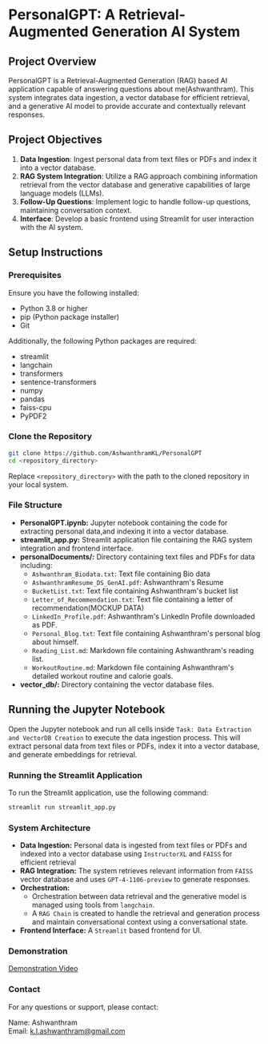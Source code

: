# PersonalGPT: A Retrieval-Augmented Generation AI System

## Project Overview

PersonalGPT is a Retrieval-Augmented Generation (RAG) based AI application capable of answering questions about me(Ashwanthram). This system integrates data ingestion, a vector database for efficient retrieval, and a generative AI model to provide accurate and contextually relevant responses.

## Project Objectives

1. **Data Ingestion**: Ingest personal data from text files or PDFs and index it into a vector database.
2. **RAG System Integration**: Utilize a RAG approach combining information retrieval from the vector database and generative capabilities of large language models (LLMs).
3. **Follow-Up Questions**: Implement logic to handle follow-up questions, maintaining conversation context.
4. **Interface**: Develop a basic frontend using Streamlit for user interaction with the AI system.


## Setup Instructions

### Prerequisites

Ensure you have the following installed:

- Python 3.8 or higher
- pip (Python package installer)
- Git

Additionally, the following Python packages are required:

- streamlit
- langchain
- transformers
- sentence-transformers
- numpy
- pandas
- faiss-cpu
- PyPDF2

### Clone the Repository

```bash
git clone https://github.com/AshwanthramKL/PersonalGPT
cd <repository_directory>
```

Replace `<repository_directory>` with the path to the cloned repository in your local system.

### File Structure
- **PersonalGPT.ipynb:** Jupyter notebook containing the code for extracting personal data,and indexing it into a vector database.
- **streamlit_app.py:** Streamlit application file containing the RAG system integration and frontend interface.
- **personalDocuments/:** Directory containing text files and PDFs for data including:
    * `Ashwanthram_Biodata.txt`: Text file containing Bio data
    * `AshwanthramResume_DS_GenAI.pdf`: Ashwanthram's Resume
    * `BucketList.txt`: Text file containing Ashwanthram's bucket list
    * `Letter_of_Recommendation.txt`: Text file containing a letter of recommendation(MOCKUP DATA)
    * `LinkedIn_Profile.pdf`: Ashwanthram's LinkedIn Profile downloaded as PDF.
    * `Personal_Blog.txt`: Text file containing Ashwanthram's personal blog about himself.
    * `Reading_List.md`: Markdown file containing Ashwanthram's reading list.
    * `WorkoutRoutine.md`: Markdown file containing Ashwanthram's detailed workout routine and calorie goals.
- **vector_db/:** Directory containing the vector database files.

## Running the Jupyter Notebook
Open the Jupyter notebook and run all cells inside `Task: Data Extraction and VectorDB Creation` to execute the data ingestion process. This will extract personal data from text files or PDFs, index it into a vector database, and generate embeddings for retrieval.

### Running the Streamlit Application

To run the Streamlit application, use the following command:

```bash
streamlit run streamlit_app.py
```

### System Architecture
- **Data Ingestion:** Personal data is ingested from text files or PDFs and indexed into a vector database using `InstructorXL` and `FAISS` for efficient retrieval
- **RAG Integration:** The system retrieves relevant information from `FAISS` vector database and uses `GPT-4-1106-preview` to generate responses.
- **Orchestration:** 
    * Orchestration between data retrieval and the generative model is managed using tools from `langchain`.
    * A `RAG Chain` is created to handle the retrieval and generation process and maintain conversational context using a conversational state.
- **Frontend Interface:** A `Streamlit` based frontend for UI.

### Demonstration

[Demonstration Video](https://www.loom.com/share/e0aa7d60f56945e1ab5c860e7fff5f25?sid=a39e1ccc-2388-4bfa-a129-0f560c5ad2bc)

### Contact
For any questions or support, please contact:

Name: Ashwanthram  
Email: k.l.ashwanthram@gmail.com  
